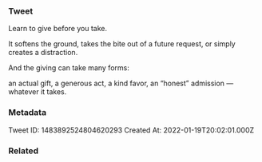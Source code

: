 ### Tweet
Learn to give before you take.

It softens the ground, takes the bite out of a future request, or simply creates a distraction.

And the giving can take many forms:

an actual gift, a generous act, a kind favor, an “honest” admission — whatever it takes.

### Metadata
Tweet ID: 1483892524804620293
Created At: 2022-01-19T20:02:01.000Z

### Related


